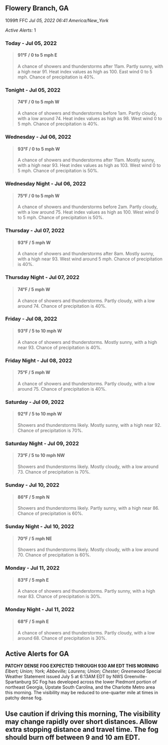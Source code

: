 ## Flowery Branch, GA
1099ft
FFC
*Jul 05, 2022 06:41 America/New_York*

*Active Alerts:* 1
### Today - Jul 05, 2022
> #### **91&deg;F** / 0 to 5 mph E
> A chance of showers and thunderstorms after 11am. Partly sunny, with a high near 91. Heat index values as high as 100. East wind 0 to 5 mph. Chance of precipitation is 40%.

### Tonight - Jul 05, 2022
> #### **74&deg;F** / 0 to 5 mph W
> A chance of showers and thunderstorms before 1am. Partly cloudy, with a low around 74. Heat index values as high as 98. West wind 0 to 5 mph. Chance of precipitation is 40%.

### Wednesday - Jul 06, 2022
> #### **93&deg;F** / 0 to 5 mph W
> A chance of showers and thunderstorms after 11am. Mostly sunny, with a high near 93. Heat index values as high as 103. West wind 0 to 5 mph. Chance of precipitation is 50%.

### Wednesday Night - Jul 06, 2022
> #### **75&deg;F** / 0 to 5 mph W
> A chance of showers and thunderstorms before 2am. Partly cloudy, with a low around 75. Heat index values as high as 100. West wind 0 to 5 mph. Chance of precipitation is 50%.

### Thursday - Jul 07, 2022
> #### **93&deg;F** / 5 mph W
> A chance of showers and thunderstorms after 8am. Mostly sunny, with a high near 93. West wind around 5 mph. Chance of precipitation is 40%.

### Thursday Night - Jul 07, 2022
> #### **74&deg;F** / 5 mph W
> A chance of showers and thunderstorms. Partly cloudy, with a low around 74. Chance of precipitation is 40%.

### Friday - Jul 08, 2022
> #### **93&deg;F** / 5 to 10 mph W
> A chance of showers and thunderstorms. Mostly sunny, with a high near 93. Chance of precipitation is 40%.

### Friday Night - Jul 08, 2022
> #### **75&deg;F** / 5 mph W
> A chance of showers and thunderstorms. Partly cloudy, with a low around 75. Chance of precipitation is 40%.

### Saturday - Jul 09, 2022
> #### **92&deg;F** / 5 to 10 mph W
> Showers and thunderstorms likely. Mostly sunny, with a high near 92. Chance of precipitation is 70%.

### Saturday Night - Jul 09, 2022
> #### **73&deg;F** / 5 to 10 mph NW
> Showers and thunderstorms likely. Mostly cloudy, with a low around 73. Chance of precipitation is 70%.

### Sunday - Jul 10, 2022
> #### **86&deg;F** / 5 mph N
> Showers and thunderstorms likely. Partly sunny, with a high near 86. Chance of precipitation is 60%.

### Sunday Night - Jul 10, 2022
> #### **70&deg;F** / 5 mph NE
> Showers and thunderstorms likely. Mostly cloudy, with a low around 70. Chance of precipitation is 60%.

### Monday - Jul 11, 2022
> #### **83&deg;F** / 5 mph E
> A chance of showers and thunderstorms. Partly sunny, with a high near 83. Chance of precipitation is 30%.

### Monday Night - Jul 11, 2022
> #### **68&deg;F** / 5 mph E
> A chance of showers and thunderstorms. Partly cloudy, with a low around 68. Chance of precipitation is 30%.

## Active Alerts for GA

**PATCHY DENSE FOG EXPECTED THROUGH 930 AM EDT THIS MORNING**
*Elbert; Union; York; Abbeville; Laurens; Union; Chester; Greenwood*
Special Weather Statement issued July 5 at 6:13AM EDT by NWS Greenville-Spartanburg SC
Fog has developed across the lower Piedmont portion of northeast
Georgia, Upstate South Carolina, and the Charlotte Metro area this
morning. The visibility may be reduced to one-quarter mile at
times in patchy dense fog.

Use caution if driving this morning, The visibility may change
rapidly over short distances. Allow extra stopping distance and
travel time. The fog should burn off between 9 and 10 am EDT.
---

